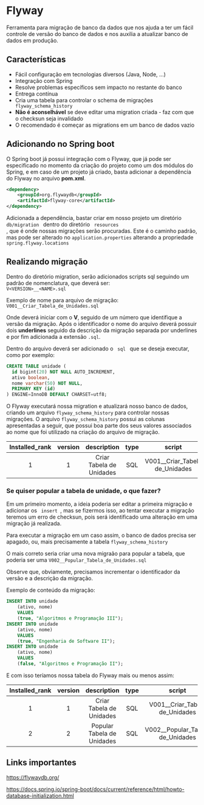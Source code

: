 # Flyway
Ferramenta para migração de banco da dados que nos ajuda a ter um fácil controle de versão do banco de dados e nos 
auxilia a atualizar banco de dados em produção.

## Características
* Fácil configuração em tecnologias diversos (Java, Node, ...)
* Integração com Spring
* Resolve problemas específicos sem impacto no restante do banco
* Entrega contínua
* Cria uma tabela para controlar o schema de migrações <code> flyway_schema_history </code>
* **Não é aconselhável** se deve editar uma migration criada - faz com que o checksun seja invalidado
* O recomendado é começar as migrations em um banco de dados vazio

## Adicionando no Spring boot
O Spring boot já possui integração com o Flyway, que já pode ser especificado no momento da criação do projeto como um 
dos módulos do Spring, e em caso de um projeto já criado, basta adicionar a dependência do Flyway no arquivo <b>pom.xml</b>.

```xml
<dependency>
    <groupId>org.flywaydb</groupId>
	<artifactId>flyway-core</artifactId>
</dependency>
```

Adicionada a dependência, bastar criar em nosso projeto um diretório <code> db/migration </code> dentro do diretório <code> resources </code>, que é 
onde nossas migrações serão procuradas. Este é o caminho padrão, mas pode ser alterado no <code>application.properties</code>
alterando a propriedade <code>spring.flyway.locations</code>

## Realizando migração 
Dentro do diretório migration, serão adicionados scripts sql seguindo um padrão de nomenclatura, que deverá ser: <code>
V\<VERSION>__\<NAME>.sql</code>

Exemplo de nome para arquivo de migração: 
<code>V001__Criar_Tabela_de_Unidades.sql</code>

Onde deverá iniciar com o <b>V</b>, seguido de um número que identifique a versão da migração. Após o identificador o 
nome do arquivo deverá possuir dois <b>underlines</b> seguido da descrição da migração separada por underlines e por 
fim adicionada a extensão <code>.sql</code>.

Dentro do arquivo deverá ser adicionado o <code> sql </code> que se deseja executar, como por exemplo:

```sql
CREATE TABLE unidade (
  id bigint(20) NOT NULL AUTO_INCREMENT,
  ativo boolean,
  nome varchar(50) NOT NULL,
  PRIMARY KEY (id)
) ENGINE=InnoDB DEFAULT CHARSET=utf8;
```

O Flyway executará nossa migration e atualizará nosso banco de dados, criando um arquivo  <code>flyway_schema_history</code>
para controlar nossas migrações. 
O arquivo <code>flyway_schema_history</code> possui as colunas apresentadas a seguir, que possui boa parte dos seus valores
associados ao nome que foi utilizado na criação do arquivo de migração.

| Installed_rank | version |        description       | type |            script                |  checksum  | installed_by |      installed_on     | execution_time | sucess |
|:--------------:|:-------:|:------------------------:|:----:|:--------------------------------:|:----------:|:------------:|:---------------------:|:--------------:|:------:|
|        1       |    1    | Criar Tabela de Unidades |  SQL | V001__Criar_Tabela de_Unidades   | 1996767037 |     root     | 2018-02-04 22:23:00.0 |       320      |  true  |

### Se quiser popular a tabela de unidade, o que fazer?
Em um primeiro momento, a ideia poderia ser editar a primeira migração e adicionar os <code> insert </code>, mas se fizermos
isso, ao tentar executar a migração teremos um erro de checksun, pois será identificado uma alteração em uma migração já realizada.

Para executar a migração em um caso assim, o banco de dados precisa ser apagado, ou, mais precisamente a tabela <code>flyway_schema_history</code>

O mais correto seria criar uma nova migraão para popular a tabela, que poderia ser uma <code>V002__Popular_Tabela_de_Unidades.sql</code>

Observe que, obviamente, precisamos incrementar o identificador da versão e a descrição da migração.

Exemplo de conteúdo da migração:
```sql
INSERT INTO unidade
    (ativo, nome)
    VALUES
    (true, "Algoritmos e Programação III");
INSERT INTO unidade
    (ativo, nome)
    VALUES
    (true, "Engenharia de Software II");
INSERT INTO unidade
    (ativo, nome)
    VALUES
    (false, "Algoritmos e Programação II");
```

E com isso teríamos nossa tabela do Flyway mais ou menos assim: 

| Installed_rank | version |        description       | type |            script                |  checksum  | installed_by |      installed_on     | execution_time | sucess |
|:--------------:|:-------:|:------------------------:|:----:|:--------------------------------:|:----------:|:------------:|:---------------------:|:--------------:|:------:|
|        1       |    1    | Criar Tabela de Unidades |  SQL | V001__Criar_Tabela de_Unidades   | 1996767037 |     root     | 2018-02-04 22:23:00.0 |       320      |  true  |
|        2       |    2    |Popular Tabela de Unidades|  SQL | V002__Popular_Tabela de_Unidades | 1279644856 |     root     | 2018-02-06 09:18:00.0 |       220      |  true  |


## Links importantes

https://flywaydb.org/

https://docs.spring.io/spring-boot/docs/current/reference/html/howto-database-initialization.html
